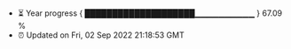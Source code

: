 - ⏳ Year progress { ████████████████████▁▁▁▁▁▁▁▁▁▁ } 67.09 %
- ⏰ Updated on Fri, 02 Sep 2022 21:18:53 GMT


